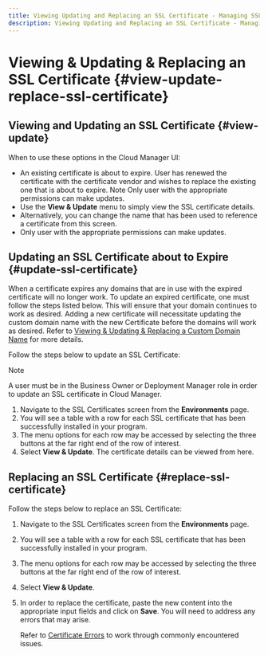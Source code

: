 ```yaml
---
title: Viewing Updating and Replacing an SSL Certificate - Managing SSL 
description: Viewing Updating and Replacing an SSL Certificate - Managing SSL Certificates
---
```


# Viewing & Updating & Replacing an SSL Certificate  {#view-update-replace-ssl-certificate}

## Viewing and Updating an SSL Certificate {#view-update}

When to use these options in the Cloud Manager UI:

* An existing certificate is about to expire. User has renewed the certificate with the certificate vendor and wishes to replace the existing one that is about to expire. Note Only user with the appropriate permissions can make updates.
* Use the **View & Update** menu to simply view the SSL certificate details.
* Alternatively, you can change the name that has been used to reference a certificate from this screen. 
* Only user with the appropriate permissions can make updates.


## Updating an SSL Certificate about to Expire {#update-ssl-certificate}

When a certificate expires any domains that are in use with the expired certificate will no longer work. To update an expired certificate, one must follow the steps listed below. This will ensure that your domain continues to work as desired. Adding a new certificate will necessitate updating the custom domain name with the new Certificate before the domains will work as desired. Refer to [Viewing & Updating & Replacing a Custom Domain Name](/help/implementing/cloud-manager/custom-domain-names/view-update-replace-custom-domain-name.md) for more details.

Follow the steps below to update an SSL Certificate:

>[!NOTE]
>A user must be in the Business Owner or Deployment Manager role in order to update an SSL certificate in Cloud Manager.

1. Navigate to the SSL Certificates screen from the **Environments** page.
1. You will see a table with a row for each SSL certificate that has been successfully installed in your program.
1. The menu options for each row may be accessed by selecting the three buttons at the far right end of the row of interest. 
1. Select **View & Update**. The certificate details can be viewed from here.

## Replacing an SSL Certificate {#replace-ssl-certificate}

Follow the steps below to replace an SSL Certificate:

1. Navigate to the SSL Certificates screen from the **Environments** page.
1. You will see a table with a row for each SSL certificate that has been successfully installed in your program.
1. The menu options for each row may be accessed by selecting the three buttons at the far right end of the row of interest. 
1. Select **View & Update**.
1. In order to replace the certificate, paste the new content into the appropriate input fields and click on **Save**. You will need to address any errors that may arise. 

   Refer to [Certificate Errors](/help/implementing/cloud-manager/managing-ssl-certifications/add-ssl-certificate.md#certificate-error) to work through commonly encountered issues.